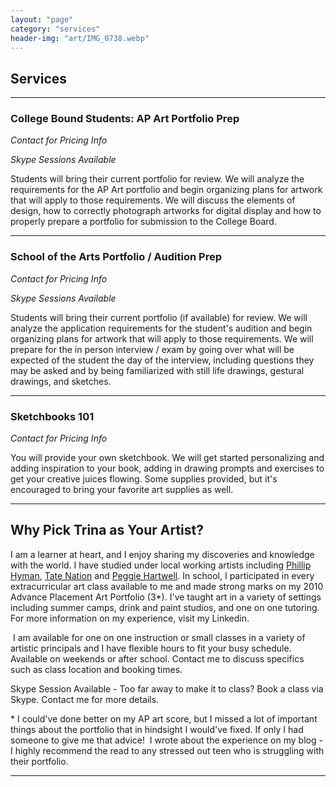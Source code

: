 ```yaml
---
layout: "page"
category: "services"
header-img: "art/IMG_0738.webp"
---
```


Services
------------------------------------------------

  



-------

### College Bound Students: AP Art Portfolio Prep

_Contact for Pricing Info_

_Skype Sessions Available_

  

Students will bring their current portfolio for review. We will analyze the requirements for the AP Art portfolio and begin organizing plans for artwork that will apply to those requirements. We will discuss the elements of design, how to correctly photograph artworks for digital display and how to properly prepare a portfolio for submission to the College Board.

  



----------------------------------------------------------------------------------------------------------------------------------------------------------------------------------------------------------------------------------------------------------------------------------------------------------------------------------------------------------------------------------------------------------------------------------------------

### School of the Arts Portfolio / Audition Prep

_Contact for Pricing Info_

_Skype Sessions Available_

  

Students will bring their current portfolio (if available) for review. We will analyze the application requirements for the student's audition and begin organizing plans for artwork that will apply to those requirements. We will prepare for the in person interview / exam by going over what will be expected of the student the day of the interview, including questions they may be asked and by being familiarized with still life drawings, gestural drawings, and sketches.

  



--------------------------------------------------------------------------------------------------------------------------------------------------------------------------------------------------------------------------------------------------------------------------------------------------------------------------------------------------------------------------------------------------------------------------------------------------------------------------------------------------------------------------------------------------------

### Sketchbooks 101

_Contact for Pricing Info_

You will provide your own sketchbook. We will get started personalizing and adding inspiration to your book, adding in drawing prompts and exercises to get your creative juices flowing. Some supplies provided, but it's encouraged to bring your favorite art supplies as well.

  
-------------------------------------------------------------------------------------------------------------------------------------------------------------------------------------------------------------------------------------------------------------------------------------------------------------------

Why Pick Trina as Your Artist?
------------------------------

I am a learner at heart, and I enjoy sharing my discoveries and knowledge with the world. I have studied under local working artists including [Phillip Hyman](https://www.charlestoncitypaper.com/charleston/prolific-artist-phillip-hyman-spreads-the-love-underground/Content?oid=2410259), [Tate Nation](https://www.tatenation.com/) and [Peggie Hartwell](http://www.peggiehartwell.com/). In school, I participated in every extracurricular art class available to me and made strong marks on my 2010 Advance Placement Art Portfolio (3*). I've taught art in a variety of settings including summer camps, drink and paint studios, and one on one tutoring. For more information on my experience, visit my Linkedin.  
  
 I am available for one on one instruction or small classes in a variety of artistic principals and I have flexible hours to fit your busy schedule. Available on weekends or after school. Contact me to discuss specifics such as class location and booking times.  
  
Skype Session Available - Too far away to make it to class? Book a class via Skype. Contact me for more details.  
  
\* I could've done better on my AP art score, but I missed a lot of important things about the portfolio that in hindsight I would've fixed. If only I had someone to give me that advice!  I wrote about the experience on my blog - I highly recommend the read to any stressed out teen who is struggling with their portfolio.  
  

  

---
